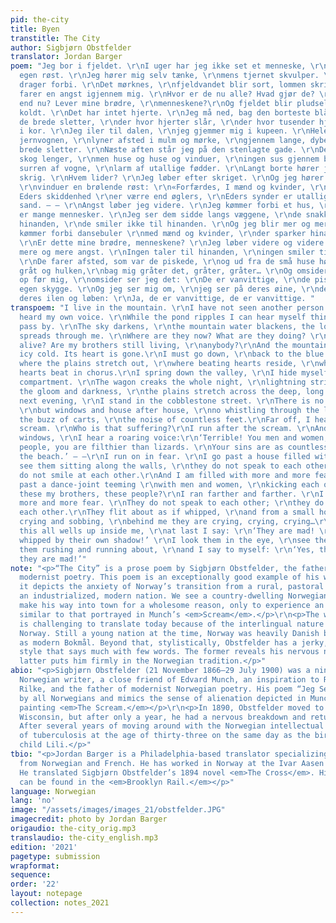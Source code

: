 ```yaml
---
pid: the-city
title: Byen
transtitle: The City
author: Sigbjørn Obstfelder
translator: Jordan Barger
poem: "Jeg bor i fjeldet. \r\nI uger har jeg ikke set et menneske, \r\nikke hørt min
  egen røst. \r\nJeg hører mig selv tænke, \r\nmens tjernet skvulper. \r\nRøde skyer
  drager forbi. \r\nDet mørknes, \r\nfjeldvandet blir sort, lommen skriger. \r\nDer
  farer en angst igjennem mig. \r\nHvor er de nu alle? Hvad gjør de? \r\nLever de
  end nu? Lever mine brødre, \r\nmenneskene?\r\nOg fjeldet blir pludselig så isnende
  koldt. \r\nDet har intet hjerte. \r\nJeg må ned, bag den borteste blåne, \r\nsøndenfor
  de brede sletter, \r\nder hvor hjerter slår, \r\nder hvor tusender hjerter slår
  i kor. \r\nJeg iler til dalen, \r\njeg gjemmer mig i kupeen. \r\nHele natten pruster
  jernvognen, \r\nlyner afsted i mulm og mørke, \r\ngjennem lange, dybe dale, \r\nover
  brede sletter. \r\nNæste aften står jeg på den stenlagte gade. \r\nDer er ingen
  skog lenger, \r\nmen huse og huse og vinduer, \r\ningen sus gjennem blade, \r\nmen
  surren af vogne, \r\nlarm af utallige fødder. \r\nLangt borte hører jeg et forfærdeligt
  skrig. \r\nHvem lider? \r\nJeg løber efter skriget. \r\nOg jeg hører ud fra åbne
  \r\nvinduer en brølende røst: \r\n«Forfærdes, I mænd og kvinder, \r\nI rådne kar,
  Eders skiddenhed \r\ner værre end øglers, \r\nEders synder er utallige \r\nsom havets
  sand. – – \r\nAngst løber jeg videre. \r\nJeg kømmer forbi et hus, \r\nhvor der
  er mange mennesker. \r\nJeg ser dem sidde langs væggene, \r\nde snakker ikke til
  hinanden, \r\nde smiler ikke til hinanden. \r\nOg jeg blir mer og mer angst.\r\nJeg
  kømmer forbi dansebuler \r\nmed mænd og kvinder, \r\nder sparker hinanden tilblods.
  \r\nEr dette mine brødre, menneskene? \r\nJeg løber videre og videre. \r\nJeg blir
  mere og mere angst. \r\nIngen taler til hinanden, \r\ningen smiler til hinanden.
  \r\nDe farer afsted, som var de piskede, \r\nog ud fra de små huse hører \r\njeg
  gråt og hulken,\r\nbag mig gråter det, gråter, gråter… \r\nOg omsider går det
  op før mig, \r\nomsider ser jeg det: \r\nDe er vanvittige, \r\nde piskes af sin
  egen skygge. \r\nOg jeg ser mig om, \r\njeg ser på deres øine, \r\nderes miner,
  deres ilen og løben: \r\nJa, de er vanvittige, de er vanvittige. "
transpoem: "I live in the mountain. \r\nI have not seen another person in weeks, \r\nnor
  heard my own voice. \r\nWhile the pond ripples I can hear myself think.\r\nRed clouds
  pass by. \r\nThe sky darkens, \r\nthe mountain water blackens, the loon cries.\r\nFear
  spreads through me. \r\nWhere are they now? What are they doing? \r\nAre they still
  alive? Are my brothers still living, \r\nanybody?\r\nAnd the mountain suddenly \r\nbecomes
  icy cold. Its heart is gone.\r\nI must go down, \r\nback to the blue horizon, \r\nsouthward
  where the plains stretch out, \r\nwhere beating hearts reside, \r\nwhere a thousand
  hearts beat in chorus.\r\nI spring down the valley, \r\nI hide myself away in a
  compartment. \r\nThe wagon creaks the whole night, \r\nlightning strikes off in
  the gloom and darkness, \r\nthe plains stretch across the deep, long valley.\r\nThe
  next evening, \r\nI stand in the cobblestone street. \r\nThere is no longer a forest,
  \r\nbut windows and house after house, \r\nno whistling through the leaves, \r\njust
  the buzz of carts, \r\nthe noise of countless feet.\r\nFar off, I hear a terrible
  scream. \r\nWho is that suffering?\r\nI run after the scream. \r\nAnd from the open
  windows, \r\nI hear a roaring voice:\r\n‘Terrible! You men and women, \r\nyou rotten
  people, you are filthier than lizards. \r\nYour sins are as countless as sand on
  the beach.’ – –\r\nI run on in fear. \r\nI go past a house filled with people. \r\nI
  see them sitting along the walls, \r\nthey do not speak to each other, \r\nthey
  do not smile at each other.\r\nAnd I am filled with more and more fear. \r\nI go
  past a dance-joint teeming \r\nwith men and women, \r\nkicking each other bloody.\r\nAre
  these my brothers, these people?\r\nI ran farther and farther. \r\nI am filled with
  more and more fear. \r\nThey do not speak to each other; \r\nthey do not smile at
  each other.\r\nThey flit about as if whipped, \r\nand from a small house \r\nI hear
  crying and sobbing, \r\nbehind me they are crying, crying, crying…\r\nAnd at last
  this all wells up inside me, \r\nat last I say: \r\n‘They are mad! \r\nThey are
  whipped by their own shadow!’ \r\nI look them in the eye, \r\nsee their expressions,\r\nsee
  them rushing and running about, \r\nand I say to myself: \r\n‘Yes, they are mad,
  they are mad!’"
note: "<p>“The City” is a prose poem by Sigbjørn Obstfelder, the father of Norwegian
  modernist poetry. This poem is an exceptionally good example of his work because
  it depicts the anxiety of Norway’s transition from a rural, pastoral society to
  an industrialized, modern nation. We see a country-dwelling Norwegian decide to
  make his way into town for a wholesome reason, only to experience an anxiety attack
  similar to that portrayed in Munch’s <em>Scream</em>.</p>\r\n<p>The work of Obstfelder
  is challenging to translate today because of the interlingual nature of late nineteenth-century
  Norway. Still a young nation at the time, Norway was heavily Danish but was emerging
  as modern Bokmål. Beyond that, stylistically, Obstfelder has a jerky, hyphenated
  style that says much with few words. The former reveals his nervous nature and the
  latter puts him firmly in the Norwegian tradition.</p>"
abio: "<p>Sigbjørn Obstfelder (21 November 1866–29 July 1900) was a nineteenth-century
  Norwegian writer, a close friend of Edvard Munch, an inspiration to Rainier Maria
  Rilke, and the father of modernist Norwegian poetry. His poem “Jeg Ser” is known
  by all Norwegians and mimics the sense of alienation depicted in Munch’s famous
  painting <em>The Scream.</em></p>\r\n<p>In 1890, Obstfelder moved to Milwaukee,
  Wisconsin, but after only a year, he had a nervous breakdown and returned to Norway.
  After several years of moving around with the Norwegian intellectual scene, he died
  of tuberculosis at the age of thirty-three on the same day as the birth of his only
  child Lili.</p>"
tbio: "<p>Jordan Barger is a Philadelphia-based translator specializing in translations
  from Norwegian and French. He has worked in Norway at the Ivar Aasen Center in Ørsta.
  He translated Sigbjørn Obstfelder’s 1894 novel <em>The Cross</em>. His translations
  can be found in the <em>Brooklyn Rail.</em></p>"
language: Norwegian
lang: 'no'
image: "/assets/images/images_21/obstfelder.JPG"
imagecredit: photo by Jordan Barger
origaudio: the-city_orig.mp3
translaudio: the-city_english.mp3
edition: '2021'
pagetype: submission
wrapformat:
sequence:
order: '22'
layout: notepage
collection: notes_2021
---
```

